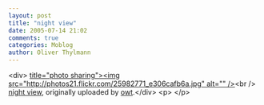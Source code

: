 ```yaml
---
layout: post
title: "night view"
date: 2005-07-14 21:02
comments: true
categories: Moblog
author: Oliver Thylmann
---
```



&lt;div&gt;	[ title=&quot;photo sharing&quot;&gt;&lt;img src=&quot;http://photos21.flickr.com/25982771_e306cafb6a.jpg&quot; alt=&quot;&quot; /&gt;](http://www.flickr.com/photos/oliver/25982771/)&lt;br /&gt;	[night view](http://www.flickr.com/photos/oliver/25982771/), originally uploaded by [owt](http://www.flickr.com/people/oliver/).&lt;/div&gt;				&lt;p&gt;	&lt;/p&gt;


